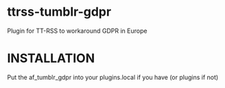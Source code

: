 # ttrss-tumblr-gdpr
Plugin for TT-RSS to workaround GDPR in Europe

# INSTALLATION
Put the af_tumblr_gdpr into your plugins.local if you have (or plugins if not)
